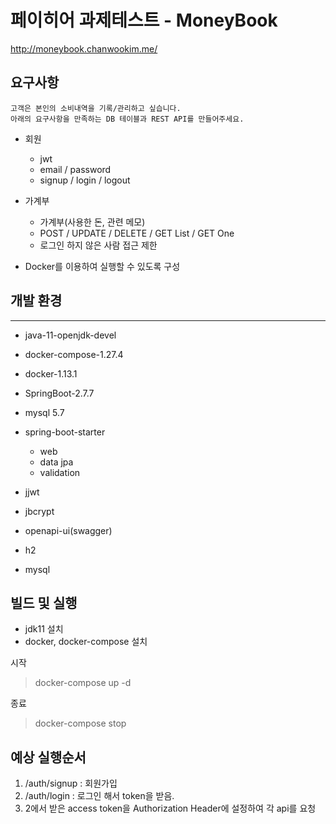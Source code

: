 # 페이히어 과제테스트 - MoneyBook
http://moneybook.chanwookim.me/


## 요구사항
```text
고객은 본인의 소비내역을 기록/관리하고 싶습니다.
아래의 요구사항을 만족하는 DB 테이블과 REST API를 만들어주세요. 
```

- 회원
  - jwt
  - email / password
  - signup / login / logout

- 가계부 
  - 가계부(사용한 돈, 관련 메모)
  - POST / UPDATE / DELETE / GET List / GET One
  - 로그인 하지 않은 사람 접근 제한

- Docker를 이용하여 실행할 수 있도록 구성



## 개발 환경

---
- java-11-openjdk-devel
- docker-compose-1.27.4
- docker-1.13.1
- SpringBoot-2.7.7
- mysql 5.7

- spring-boot-starter
  - web
  - data jpa
  - validation
- jjwt
- jbcrypt
- openapi-ui(swagger)
- h2
- mysql


## 빌드 및 실행
- jdk11 설치
- docker, docker-compose 설치

시작
> docker-compose up -d

종료
> docker-compose stop


## 예상 실행순서
1. /auth/signup : 회원가입
2. /auth/login : 로그인 해서 token을 받음.
3. 2에서 받은 access token을 Authorization Header에 설정하여 각 api를 요청
